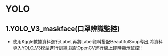 # YOLO
## 1.YOLO_V3_maskface(口罩辨識監控)
  - 使用Kggle數據資料進行Label,再將Label資料搭配BeautifulSoup導出,將資料導入YOLO_V3模型進行訓練,搭配OpenCV進行線上即時顯示監控!!
